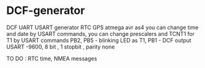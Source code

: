 # DCF-generator
DCF UART USART generator RTC GPS atmega avr as4
you can change time and date by USART commands, you can change prescalers and TCNT1 for T1 by USART commands
PB2, PB5 - blinking LED as T1, 
PB1 - DCF output
USART  -9600, 8 bit , 1 stopbit , parity none

TO DO : RTC time, NMEA messages
